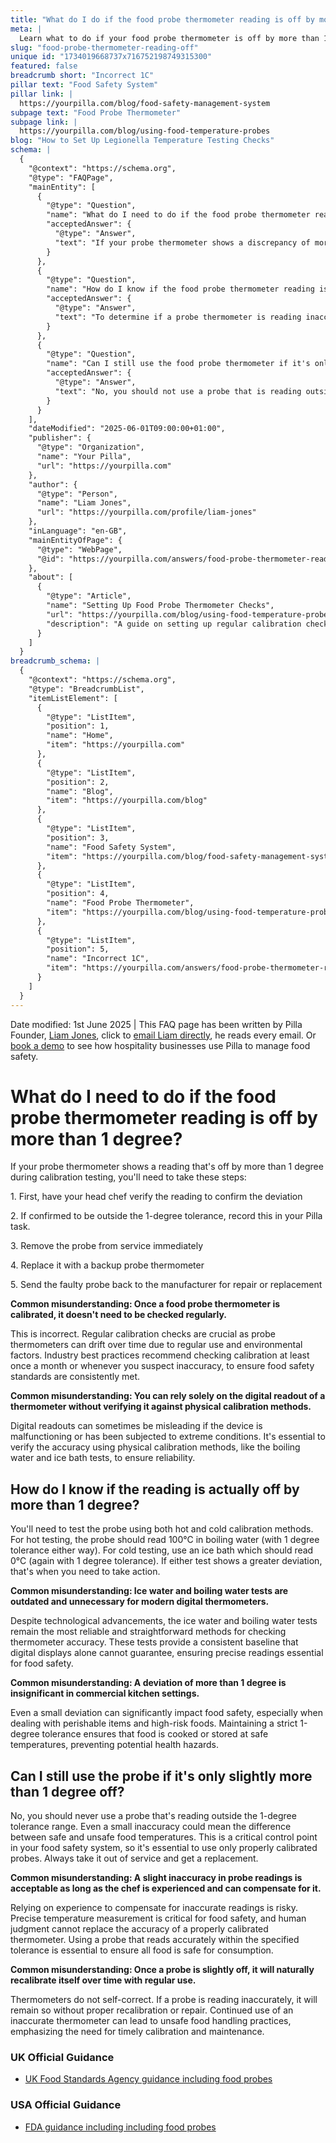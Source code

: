 ```yaml
---
title: "What do I do if the food probe thermometer reading is off by more than 1 degree?"
meta: |
  Learn what to do if your food probe thermometer is off by more than 1C during calibration testing, including taking it out of service and replacing it immediately.
slug: "food-probe-thermometer-reading-off"
unique id: "1734019668737x716752198749315300"
featured: false
breadcrumb short: "Incorrect 1C"
pillar text: "Food Safety System"
pillar link: |
  https://yourpilla.com/blog/food-safety-management-system
subpage text: "Food Probe Thermometer"
subpage link: |
  https://yourpilla.com/blog/using-food-temperature-probes
blog: "How to Set Up Legionella Temperature Testing Checks"
schema: |
  {
    "@context": "https://schema.org",
    "@type": "FAQPage",
    "mainEntity": [
      {
        "@type": "Question",
        "name": "What do I need to do if the food probe thermometer reading is off by more than 1 degree?",
        "acceptedAnswer": {
          "@type": "Answer",
          "text": "If your probe thermometer shows a discrepancy of more than 1 degree during calibration, follow these steps: (1) Have the head chef verify the reading to confirm the discrepancy. (2) If confirmed, record this deviation in your Pilla task. (3) Immediately remove the probe from service and replace it with a backup device. (4) Return the faulty probe to the manufacturer for repair or replacement. Regular calibration checks are important as probe thermometers can drift over time. Ensuring the accuracy of your thermometer with physical calibration methods like the boiling water and ice bath tests is essential for food safety."
        }
      },
      {
        "@type": "Question",
        "name": "How do I know if the food probe thermometer reading is actually off by more than 1 degree?",
        "acceptedAnswer": {
          "@type": "Answer",
          "text": "To determine if a probe thermometer is reading inaccurately by more than 1 degree, conduct calibration tests using both hot and cold methods. For hot testing, ensure the probe reads 100°C in boiling water with a tolerance of 1 degree. For cold testing, use an ice bath, which should read 0°C with the same tolerance. If the probe deviates beyond these tolerances in either test, take corrective action."
        }
      },
      {
        "@type": "Question",
        "name": "Can I still use the food probe thermometer if it's only slightly more than 1 degree off?",
        "acceptedAnswer": {
          "@type": "Answer",
          "text": "No, you should not use a probe that is reading outside the 1-degree tolerance range, even if it is just slightly more. Even minor inaccuracies can significantly impact food safety, especially in commercial settings where precise temperature control is crucial. Always substitute it with a properly calibrated probe to ensure all food is safe for consumption."
        }
      }
    ],
    "dateModified": "2025-06-01T09:00:00+01:00",
    "publisher": {
      "@type": "Organization",
      "name": "Your Pilla",
      "url": "https://yourpilla.com"
    },
    "author": {
      "@type": "Person",
      "name": "Liam Jones",
      "url": "https://yourpilla.com/profile/liam-jones"
    },
    "inLanguage": "en-GB",
    "mainEntityOfPage": {
      "@type": "WebPage",
      "@id": "https://yourpilla.com/answers/food-probe-thermometer-reading-off"
    },
    "about": [
      {
        "@type": "Article",
        "name": "Setting Up Food Probe Thermometer Checks",
        "url": "https://yourpilla.com/blog/using-food-temperature-probes",
        "description": "A guide on setting up regular calibration checks for food probe thermometers to ensure accuracy and adherence to food safety standards."
      }
    ]
  }
breadcrumb_schema: |
  {
    "@context": "https://schema.org",
    "@type": "BreadcrumbList",
    "itemListElement": [
      {
        "@type": "ListItem",
        "position": 1,
        "name": "Home",
        "item": "https://yourpilla.com"
      },
      {
        "@type": "ListItem",
        "position": 2,
        "name": "Blog",
        "item": "https://yourpilla.com/blog"
      },
      {
        "@type": "ListItem",
        "position": 3,
        "name": "Food Safety System",
        "item": "https://yourpilla.com/blog/food-safety-management-system"
      },
      {
        "@type": "ListItem",
        "position": 4,
        "name": "Food Probe Thermometer",
        "item": "https://yourpilla.com/blog/using-food-temperature-probes"
      },
      {
        "@type": "ListItem",
        "position": 5,
        "name": "Incorrect 1C",
        "item": "https://yourpilla.com/answers/food-probe-thermometer-reading-off"
      }
    ]
  }
---
```


Date modified: 1st June 2025 | This FAQ page has been written by Pilla Founder, [Liam Jones](https://yourpilla.com/profile/liam-jones), click to [email Liam directly](https://mailto:liam@yourpilla.com/), he reads every email. Or [book a demo](https://calendly.com/pilla/demo) to see how hospitality businesses use Pilla to manage food safety.

# What do I need to do if the food probe thermometer reading is off by more than 1 degree?

If your probe thermometer shows a reading that's off by more than 1 degree during calibration testing, you'll need to take these steps:

1\. First, have your head chef verify the reading to confirm the deviation

2\. If confirmed to be outside the 1-degree tolerance, record this in your Pilla task.

3\. Remove the probe from service immediately

4\. Replace it with a backup probe thermometer

5\. Send the faulty probe back to the manufacturer for repair or replacement

**Common misunderstanding: Once a food probe thermometer is calibrated, it doesn't need to be checked regularly.**

This is incorrect. Regular calibration checks are crucial as probe thermometers can drift over time due to regular use and environmental factors. Industry best practices recommend checking calibration at least once a month or whenever you suspect inaccuracy, to ensure food safety standards are consistently met.

**Common misunderstanding: You can rely solely on the digital readout of a thermometer without verifying it against physical calibration methods.**

Digital readouts can sometimes be misleading if the device is malfunctioning or has been subjected to extreme conditions. It's essential to verify the accuracy using physical calibration methods, like the boiling water and ice bath tests, to ensure reliability.

## How do I know if the reading is actually off by more than 1 degree?

You'll need to test the probe using both hot and cold calibration methods. For hot testing, the probe should read 100°C in boiling water (with 1 degree tolerance either way). For cold testing, use an ice bath which should read 0°C (again with 1 degree tolerance). If either test shows a greater deviation, that's when you need to take action.

**Common misunderstanding: Ice water and boiling water tests are outdated and unnecessary for modern digital thermometers.**

Despite technological advancements, the ice water and boiling water tests remain the most reliable and straightforward methods for checking thermometer accuracy. These tests provide a consistent baseline that digital displays alone cannot guarantee, ensuring precise readings essential for food safety.

**Common misunderstanding: A deviation of more than 1 degree is insignificant in commercial kitchen settings.**

Even a small deviation can significantly impact food safety, especially when dealing with perishable items and high-risk foods. Maintaining a strict 1-degree tolerance ensures that food is cooked or stored at safe temperatures, preventing potential health hazards.

## Can I still use the probe if it's only slightly more than 1 degree off?

No, you should never use a probe that's reading outside the 1-degree tolerance range. Even a small inaccuracy could mean the difference between safe and unsafe food temperatures. This is a critical control point in your food safety system, so it's essential to use only properly calibrated probes. Always take it out of service and get a replacement.

**Common misunderstanding: A slight inaccuracy in probe readings is acceptable as long as the chef is experienced and can compensate for it.**

Relying on experience to compensate for inaccurate readings is risky. Precise temperature measurement is critical for food safety, and human judgment cannot replace the accuracy of a properly calibrated thermometer. Using a probe that reads accurately within the specified tolerance is essential to ensure all food is safe for consumption.

**Common misunderstanding: Once a probe is slightly off, it will naturally recalibrate itself over time with regular use.**

Thermometers do not self-correct. If a probe is reading inaccurately, it will remain so without proper recalibration or repair. Continued use of an inaccurate thermometer can lead to unsafe food handling practices, emphasizing the need for timely calibration and maintenance.

### UK Official Guidance

-   [UK Food Standards Agency guidance including food probes](https://www.food.gov.uk/safety-hygiene/cooking-your-food)

### USA Official Guidance

-   [FDA guidance including including food probes](https://www.fda.gov/food/buy-store-serve-safe-food/refrigerator-thermometers-cold-facts-about-food-safety?utm_source=chatgpt.com)